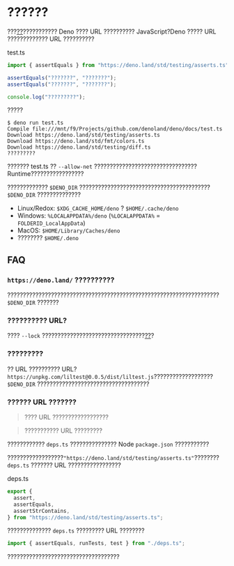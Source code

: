 # ??????

???[??](../getting_started)??????????? Deno ???? URL ?????????? JavaScript?Deno ????? URL ????????????? URL ??????????

test.ts
```ts
import { assertEquals } from "https://deno.land/std/testing/asserts.ts";

assertEquals("???????", "???????");
assertEquals("???????", "???????");

console.log("?????????");
```

?????

```shell
$ deno run test.ts
Compile file:///mnt/f9/Projects/github.com/denoland/deno/docs/test.ts
Download https://deno.land/std/testing/asserts.ts
Download https://deno.land/std/fmt/colors.ts
Download https://deno.land/std/testing/diff.ts
?????????
```

??????? test.ts ?? `--allow-net` ?????????????????????????????????Runtime?????????????????

????????????? `$DENO_DIR` ?????????????????????????????????????????? `$DENO_DIR` ??????????????

- Linux/Redox: `$XDG_CACHE_HOME/deno` ? `$HOME/.cache/deno`
- Windows: `%LOCALAPPDATA%/deno` (`%LOCALAPPDATA%` = `FOLDERID_LocalAppData`)
- MacOS: `$HOME/Library/Caches/deno`
- ???????? `$HOME/.deno`

## FAQ

### `https://deno.land/` ??????????

???????????????????????????????????????????????????????????????????? `$DENO_DIR` ???????

### ?????????? URL?

???? `--lock` ?????????????????????????????????[??](./integrity_checking)?

### ?????????

?? URL ?????????? URL? `https://unpkg.com/liltest@0.0.5/dist/liltest.js`??????????????????? `$DENO_DIR` ????????????????????????????????????

### ?????? URL ???????

> ???? URL ??????????????????

> ??????????? URL ?????????

???????????? `deps.ts` ??????????????? Node `package.json` ???????????

??????????????????`"https://deno.land/std/testing/asserts.ts"`???????? `deps.ts` ??????? URL ?????????????????

deps.ts
```ts
export {
  assert,
  assertEquals,
  assertStrContains,
} from "https://deno.land/std/testing/asserts.ts";
```

?????????????? `deps.ts` ????????? URL ????????

```ts
import { assertEquals, runTests, test } from "./deps.ts";
```

????????????????????????????????????
